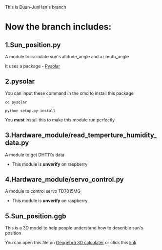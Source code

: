 This is Duan-JunHan's branch

# Now the branch includes:

## 1.**Sun_position.py**

A module to calculate sun's altitude_angle and azimuth_angle
  
It uses a package - [Pysolar](https://github.com/pingswept/pysolar/)

## 2.**pysolar**

You can input these command in the cmd to install this package

    cd pysolar
    
    python setup.py install

You **must** install this to make this module run perfectly

## 3.Hardware_module/read_temperture_humidity_data.py

A module to get DHT11's data

* This module is **unverify** on raspberry

## 4.Hardware_module/servo_control.py

A module to control servo TD7015MG

* This module is **unverify** on raspberry

## 5.Sun_position.ggb

This is a 3D model to help people understand how to describle sun's position

You can open this file on [Geogebra 3D calculater](https://www.geogebra.org/3d) or click this [link](https://www.geogebra.org/3d/ftnemdzx)